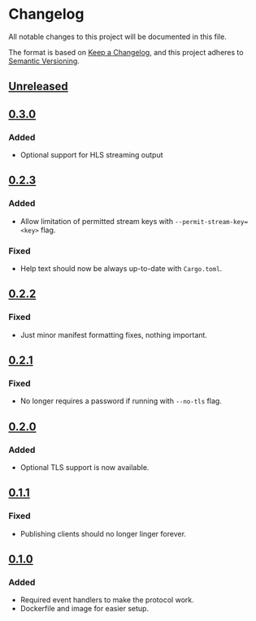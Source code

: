# Changelog

All notable changes to this project will be documented in this file.

The format is based on [Keep a Changelog](https://keepachangelog.com/en/1.0.0/),
and this project adheres to [Semantic Versioning](https://semver.org/spec/v2.0.0.html).


## [Unreleased]


## [0.3.0]

### Added
- Optional support for HLS streaming output


## [0.2.3]

### Added
- Allow limitation of permitted stream keys with `--permit-stream-key=<key>` flag.

### Fixed
- Help text should now be always up-to-date with `Cargo.toml`.


## [0.2.2]

### Fixed
- Just minor manifest formatting fixes, nothing important.


## [0.2.1]

### Fixed
- No longer requires a password if running with `--no-tls` flag.


## [0.2.0]

### Added
- Optional TLS support is now available.


## [0.1.1]

### Fixed
- Publishing clients should no longer linger forever.


## [0.1.0]

### Added
- Required event handlers to make the protocol work.
- Dockerfile and image for easier setup.


<!-- links -->

[Unreleased]: https://gitlab.com/valeth/javelin/tree/develop
[0.3.0]: https://gitlab.com/valeth/javelin/tree/0.3.0
[0.2.3]: https://gitlab.com/valeth/javelin/tree/0.2.3
[0.2.2]: https://gitlab.com/valeth/javelin/tree/0.2.2
[0.2.1]: https://gitlab.com/valeth/javelin/tree/0.2.1
[0.2.0]: https://gitlab.com/valeth/javelin/tree/0.2.0
[0.1.1]: https://gitlab.com/valeth/javelin/tree/0.1.1
[0.1.0]: https://gitlab.com/valeth/javelin/tree/0.1.0
